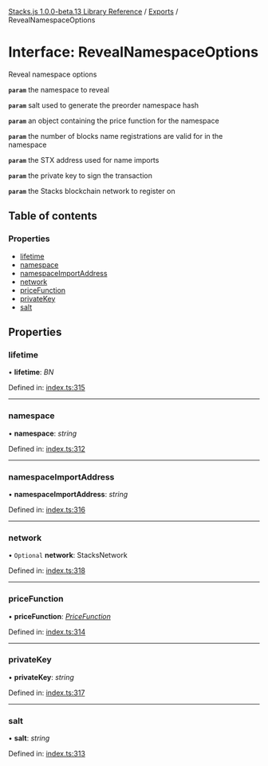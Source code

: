 [Stacks.js 1.0.0-beta.13 Library Reference](../README.md) / [Exports](../modules.md) / RevealNamespaceOptions

# Interface: RevealNamespaceOptions

Reveal namespace options

**`param`** the namespace to reveal

**`param`** salt used to generate the preorder namespace hash

**`param`** an object containing the price function for the namespace

**`param`** the number of blocks name registrations are valid for in the namespace

**`param`** the STX address used for name imports

**`param`** the private key to sign the transaction

**`param`** the Stacks blockchain network to register on

## Table of contents

### Properties

- [lifetime](revealnamespaceoptions.md#lifetime)
- [namespace](revealnamespaceoptions.md#namespace)
- [namespaceImportAddress](revealnamespaceoptions.md#namespaceimportaddress)
- [network](revealnamespaceoptions.md#network)
- [priceFunction](revealnamespaceoptions.md#pricefunction)
- [privateKey](revealnamespaceoptions.md#privatekey)
- [salt](revealnamespaceoptions.md#salt)

## Properties

### lifetime

• **lifetime**: *BN*

Defined in: [index.ts:315](https://github.com/blockstack/stacks.js/blob/master/packages/bns/src/index.ts#L315)

___

### namespace

• **namespace**: *string*

Defined in: [index.ts:312](https://github.com/blockstack/stacks.js/blob/master/packages/bns/src/index.ts#L312)

___

### namespaceImportAddress

• **namespaceImportAddress**: *string*

Defined in: [index.ts:316](https://github.com/blockstack/stacks.js/blob/master/packages/bns/src/index.ts#L316)

___

### network

• `Optional` **network**: StacksNetwork

Defined in: [index.ts:318](https://github.com/blockstack/stacks.js/blob/master/packages/bns/src/index.ts#L318)

___

### priceFunction

• **priceFunction**: [*PriceFunction*](../modules.md#pricefunction)

Defined in: [index.ts:314](https://github.com/blockstack/stacks.js/blob/master/packages/bns/src/index.ts#L314)

___

### privateKey

• **privateKey**: *string*

Defined in: [index.ts:317](https://github.com/blockstack/stacks.js/blob/master/packages/bns/src/index.ts#L317)

___

### salt

• **salt**: *string*

Defined in: [index.ts:313](https://github.com/blockstack/stacks.js/blob/master/packages/bns/src/index.ts#L313)

